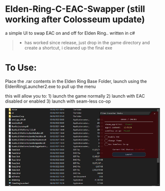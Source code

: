 # Elden-Ring-C-EAC-Swapper (still working after Colosseum update)
a simple UI to swap EAC on and off for Elden Ring.. written in c#

> - has worked since release, just drop in the game directory and create a shortcut, i cleaned up the final exe

# To Use:
Place the .rar contents in the Elden Ring Base Folder, launch using the EldenRingLauncher2.exe to pull up the menu

this will allow you to: 1) launch the game normally    2) launch with EAC disabled or enabled   3) launch with seam-less co-op

![Screenshot](screenshot.PNG)

